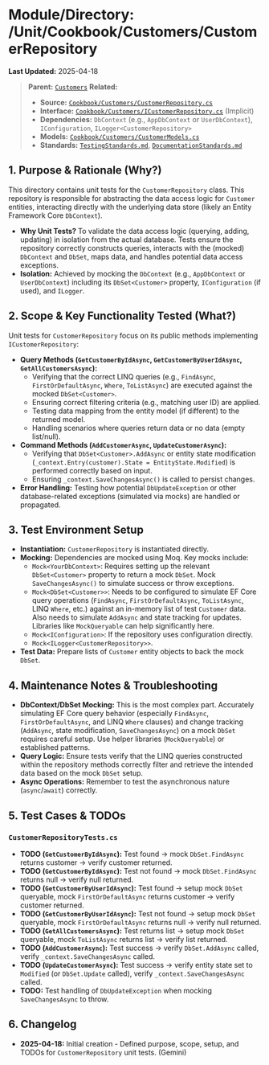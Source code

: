 # Module/Directory: /Unit/Cookbook/Customers/CustomerRepository

**Last Updated:** 2025-04-18

> **Parent:** [`Customers`](../README.md)
> **Related:**
> * **Source:** [`Cookbook/Customers/CustomerRepository.cs`](../../../../../Zarichney.Server/Cookbook/Customers/CustomerRepository.cs)
> * **Interface:** [`Cookbook/Customers/ICustomerRepository.cs`](../../../../../Zarichney.Server/Cookbook/Customers/CustomerRepository.cs) (Implicit)
> * **Dependencies:** `DbContext` (e.g., `AppDbContext` or `UserDbContext`), `IConfiguration`, `ILogger<CustomerRepository>`
> * **Models:** [`Cookbook/Customers/CustomerModels.cs`](../../../../../Zarichney.Server/Cookbook/Customers/CustomerModels.cs)
> * **Standards:** [`TestingStandards.md`](../../../../../Docs/Standards/TestingStandards.md), [`DocumentationStandards.md`](../../../../../Docs/Development/DocumentationStandards.md)

## 1. Purpose & Rationale (Why?)

This directory contains unit tests for the `CustomerRepository` class. This repository is responsible for abstracting the data access logic for `Customer` entities, interacting directly with the underlying data store (likely an Entity Framework Core `DbContext`).

* **Why Unit Tests?** To validate the data access logic (querying, adding, updating) in isolation from the actual database. Tests ensure the repository correctly constructs queries, interacts with the (mocked) `DbContext` and `DbSet`, maps data, and handles potential data access exceptions.
* **Isolation:** Achieved by mocking the `DbContext` (e.g., `AppDbContext` or `UserDbContext`) including its `DbSet<Customer>` property, `IConfiguration` (if used), and `ILogger`.

## 2. Scope & Key Functionality Tested (What?)

Unit tests for `CustomerRepository` focus on its public methods implementing `ICustomerRepository`:

* **Query Methods (`GetCustomerByIdAsync`, `GetCustomerByUserIdAsync`, `GetAllCustomersAsync`):**
    * Verifying that the correct LINQ queries (e.g., `FindAsync`, `FirstOrDefaultAsync`, `Where`, `ToListAsync`) are executed against the mocked `DbSet<Customer>`.
    * Ensuring correct filtering criteria (e.g., matching user ID) are applied.
    * Testing data mapping from the entity model (if different) to the returned model.
    * Handling scenarios where queries return data or no data (empty list/null).
* **Command Methods (`AddCustomerAsync`, `UpdateCustomerAsync`):**
    * Verifying that `DbSet<Customer>.AddAsync` or entity state modification (`_context.Entry(customer).State = EntityState.Modified`) is performed correctly based on input.
    * Ensuring `_context.SaveChangesAsync()` is called to persist changes.
* **Error Handling:** Testing how potential `DbUpdateException` or other database-related exceptions (simulated via mocks) are handled or propagated.

## 3. Test Environment Setup

* **Instantiation:** `CustomerRepository` is instantiated directly.
* **Mocking:** Dependencies are mocked using Moq. Key mocks include:
    * `Mock<YourDbContext>`: Requires setting up the relevant `DbSet<Customer>` property to return a mock `DbSet`. Mock `SaveChangesAsync()` to simulate success or throw exceptions.
    * `Mock<DbSet<Customer>>`: Needs to be configured to simulate EF Core query operations (`FindAsync`, `FirstOrDefaultAsync`, `ToListAsync`, LINQ `Where`, etc.) against an in-memory list of test `Customer` data. Also needs to simulate `AddAsync` and state tracking for updates. Libraries like `MockQueryable` can help significantly here.
    * `Mock<IConfiguration>`: If the repository uses configuration directly.
    * `Mock<ILogger<CustomerRepository>>`.
* **Test Data:** Prepare lists of `Customer` entity objects to back the mock `DbSet`.

## 4. Maintenance Notes & Troubleshooting

* **DbContext/DbSet Mocking:** This is the most complex part. Accurately simulating EF Core query behavior (especially `FindAsync`, `FirstOrDefaultAsync`, and LINQ `Where` clauses) and change tracking (`AddAsync`, state modification, `SaveChangesAsync`) on a mock `DbSet` requires careful setup. Use helper libraries (`MockQueryable`) or established patterns.
* **Query Logic:** Ensure tests verify that the LINQ queries constructed within the repository methods correctly filter and retrieve the intended data based on the mock `DbSet` setup.
* **Async Operations:** Remember to test the asynchronous nature (`async`/`await`) correctly.

## 5. Test Cases & TODOs

### `CustomerRepositoryTests.cs`
* **TODO (`GetCustomerByIdAsync`):** Test found -> mock `DbSet.FindAsync` returns customer -> verify customer returned.
* **TODO (`GetCustomerByIdAsync`):** Test not found -> mock `DbSet.FindAsync` returns null -> verify null returned.
* **TODO (`GetCustomerByUserIdAsync`):** Test found -> setup mock `DbSet` queryable, mock `FirstOrDefaultAsync` returns customer -> verify customer returned.
* **TODO (`GetCustomerByUserIdAsync`):** Test not found -> setup mock `DbSet` queryable, mock `FirstOrDefaultAsync` returns null -> verify null returned.
* **TODO (`GetAllCustomersAsync`):** Test returns list -> setup mock `DbSet` queryable, mock `ToListAsync` returns list -> verify list returned.
* **TODO (`AddCustomerAsync`):** Test success -> verify `DbSet.AddAsync` called, verify `_context.SaveChangesAsync` called.
* **TODO (`UpdateCustomerAsync`):** Test success -> verify entity state set to `Modified` (or `DbSet.Update` called), verify `_context.SaveChangesAsync` called.
* **TODO:** Test handling of `DbUpdateException` when mocking `SaveChangesAsync` to throw.

## 6. Changelog

* **2025-04-18:** Initial creation - Defined purpose, scope, setup, and TODOs for `CustomerRepository` unit tests. (Gemini)

